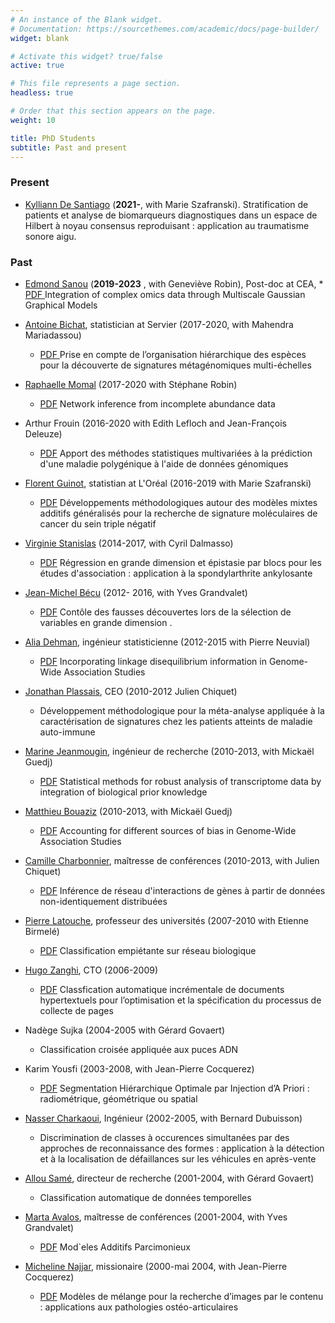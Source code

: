 ```yaml
---
# An instance of the Blank widget.
# Documentation: https://sourcethemes.com/academic/docs/page-builder/
widget: blank

# Activate this widget? true/false
active: true

# This file represents a page section.
headless: true

# Order that this section appears on the page.
weight: 10

title: PhD Students
subtitle: Past and present
---
```




### Present
- [Kylliann De Santiago](https://theorg.com/org/sensorion/org-chart/kylliann-de-santiago) (**2021-**, with Marie Szafranski).   Stratification de patients et analyse de biomarqueurs diagnostiques dans un espace de Hilbert à noyau consensus reproduisant : application au traumatisme sonore aigu.

### Past
- [Edmond Sanou](https://desanou.github.io/) (**2019-2023** ,  with Geneviève Robin), Post-doc at CEA, * <a class="btn btn-outline-primary my-1 mr-1 btn-sm" href="/co-workers/thesis/e-sanou-phd.pdf" target="_blank" rel="noopener">PDF
  </a> 	Integration of complex omics data through Multiscale Gaussian Graphical Models


- [Antoine Bichat](https://www.linkedin.com/in/antoinebichat/?originalSubdomain=fr), statistician at Servier (2017-2020,  with Mahendra Mariadassou)
  * <a class="btn btn-outline-primary my-1 mr-1 btn-sm" href="/co-workers/thesis/a-bichat-phd.pdf" target="_blank" rel="noopener">PDF
  </a> Prise en compte de l’organisation hiérarchique des espèces pour la découverte de signatures métagénomiques multi-échelles

- [Raphaelle Momal](https://rmomal.github.io/) (2017-2020 with Stéphane Robin)
  *  <a class="btn btn-outline-primary my-1 mr-1 btn-sm" href="/co-workers/thesis/r-momal-phd.pdf" target="_blank" rel="noopener">PDF</a>
  Network inference from incomplete abundance data 
- Arthur Frouin (2016-2020 with  Edith Lefloch and  Jean-François Deleuze)
  * <a class="btn btn-outline-primary my-1 mr-1 btn-sm" href="/co-workers/thesis/a-frouin-phd.pdf" target="_blank" rel="noopener">PDF</a> Apport des  méthodes statistiques multivariées  à la prédiction d'une
  maladie polygénique  à l'aide de données génomiques

- [Florent Guinot](https://www.linkedin.com/in/florentguinot/?originalSubdomain=fr), statistian at L'Oréal (2016-2019 with Marie Szafranski)
  * <a class="btn btn-outline-primary my-1 mr-1 btn-sm" href="https://www.biblio.univ-evry.fr/theses/2018/2018SACLE029.pdf" target="_blank" rel="noopener">PDF</a>   Développements méthodologiques autour des modèles mixtes additifs généralisés pour la recherche de signature moléculaires de cancer du sein triple négatif
  
- [Virginie Stanislas](https://www.linkedin.com/in/virginie-stanislas/?locale=en_US) (2014-2017, with Cyril Dalmasso)
  * <a class="btn btn-outline-primary my-1 mr-1 btn-sm" href="https://www.biblio.univ-evry.fr/theses/2017/2017SACLE040.pdf" target="_blank" rel="noopener">PDF</a>   Régression en grande dimension et épistasie par blocs pour les études d'association : application à la spondylarthrite ankylosante 

- [Jean-Michel Bécu](https://www.linkedin.com/in/jean-michel-becu-9ba03245/?originalSubdomain=fr) (2012- 2016, with  Yves Grandvalet)
  * <a class="btn btn-outline-primary my-1 mr-1 btn-sm" href="https://tel.archives-ouvertes.fr/tel-01326950v2/document" target="_blank" rel="noopener">PDF</a> Contôle des fausses découvertes lors de la sélection de variables en grande dimension 
  .
-  [Alia Dehman](https://www.linkedin.com/in/alia-dehman-46668090/?originalSubdomain=fr), ingénieur statisticienne (2012-2015 with Pierre Neuvial) 
   * <a class="btn btn-outline-primary my-1 mr-1 btn-sm" href="https://www.biblio.univ-evry.fr/theses/2015/2015SACLE013.pdf" target="_blank" rel="noopener">PDF</a> Incorporating linkage disequilibrium information in Genome-Wide Association Studies

- [Jonathan Plassais](https://www.linkedin.com/in/jonathanplassais/?originalSubdomain=fr), CEO (2010-2012 Julien Chiquet)
  * Développement méthodologique pour la méta-analyse appliquée à la caractérisation de signatures chez les patients atteints de maladie auto-immune

-  [Marine Jeanmougin](https://scholar.google.com/citations?user=r14sH4oAAAAJ&hl=en), ingénieur de recherche  (2010-2013, with Mickaël Guedj)
   * <a class="btn btn-outline-primary my-1 mr-1 btn-sm" href="https://www.biblio.univ-evry.fr/theses/2012/2012EVRY0029.pdf" target="_blank" rel="noopener">PDF</a> Statistical methods for robust analysis of transcriptome data by integration of biological prior knowledge

- [Matthieu Bouaziz](https://www.linkedin.com/in/matthieu-bouaziz-835ba39b/?originalSubdomain=fr) (2010-2013, with Mickaël Guedj)
  * <a class="btn btn-outline-primary my-1 mr-1 btn-sm" href="https://www.biblio.univ-evry.fr/theses/2012/2012EVRY0023.pdf" target="_blank" rel="noopener">PDF</a> Accounting for different sources of bias in Genome-Wide Association Studies

- [Camille Charbonnier](https://scholar.google.com/citations?user=Ty2AyhkAAAAJ&hl=fr), maîtresse de conférences (2010-2013, with Julien Chiquet) 
  *  <a class="btn btn-outline-primary my-1 mr-1 btn-sm" href="https://www.biblio.univ-evry.fr/theses/2012/2012EVRY0022.pdf" target="_blank" rel="noopener">PDF</a> Inférence de réseau d'interactions de gènes à partir de données non-identiquement distribuées


- [Pierre Latouche](http://helios.mi.parisdescartes.fr/~platouch/), professeur des universités  (2007-2010 with Etienne Birmelé)
     * <a class="btn btn-outline-primary my-1 mr-1 btn-sm" href="https://tel.archives-ouvertes.fr/tel-00623088/document" target="_blank" rel="noopener">PDF</a>  Classification empiétante sur réseau biologique    
     
- [Hugo Zanghi](https://www.linkedin.com/in/hugo-zanghi/), CTO (2006-2009)
     * <a class="btn btn-outline-primary my-1 mr-1 btn-sm" href="https://www.biblio.univ-evry.fr/theses/2010/2010EVRY0041.pdf" target="_blank" rel="noopener">PDF</a>  Classfication automatique incrémentale de 
     documents hypertextuels pour l’optimisation et la 
     spécification du processus de collecte de pages

-  Nadège Sujka (2004-2005 with Gérard Govaert)
   * Classification  croisée appliquée aux puces ADN 

- Karim Yousfi (2003-2008, with Jean-Pierre Cocquerez)
  * <a class="btn btn-outline-primary my-1 mr-1 btn-sm" href="/co-workers/thesis/k-yousfi-phd.pdf" target="_blank" rel="noopener">PDF</a> Segmentation Hiérarchique Optimale par Injection d’A Priori : radiométrique, géométrique ou spatial

- [Nasser Charkaoui](https://www.linkedin.com/in/ncharkaoui/?originalSubdomain=fr), Ingénieur (2002-2005, with Bernard Dubuisson) 
     * Discrimination de classes à occurences simultanées par des approches de reconnaissance des formes : application à la détection et à la localisation de défaillances sur les véhicules en après-vente

- [Allou Samé](https://www.ifsttar.fr/menu-haut/annuaire/fiche-personnelle/personne/same-allou-badara/), directeur de recherche (2001-2004, with Gérard Govaert)
     * Classification automatique de données temporelles  
     
- [Marta Avalos](https://www.bordeaux-population-health.center/profile/marta-avalos/), maîtresse de conférences (2001-2004, with Yves Grandvalet)
    * <a class="btn btn-outline-primary my-1 mr-1 btn-sm" href="/co-workers/thesis/m-avalos-phd.pdf" target="_blank" rel="noopener">PDF</a> Mod`eles Additifs Parcimonieux 

- [Micheline Najjar](https://www.linkedin.com/in/micheline-najjar-556212116/?originalSubdomain=lb), missionaire (2000-mai 2004, with Jean-Pierre Cocquerez)
  * <a class="btn btn-outline-primary my-1 mr-1 btn-sm" href="/co-workers/thesis/m-najjar-phd.pdf" target="_blank" rel="noopener">PDF</a> Modèles de mélange pour la recherche d’images par le contenu : applications aux pathologies ostéo-articulaires
